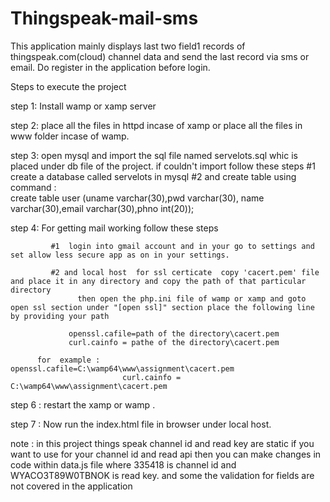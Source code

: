 # Thingspeak-mail-sms


  This application mainly displays last two field1 records  of thingspeak.com(cloud) channel data and send the last record via sms or email.
Do register in the application before login.


Steps to execute the project
  
step 1: Install wamp or xamp server 

step  2: place all the files in httpd incase of xamp 
             or place all the files in www folder incase of wamp.

step 3: open mysql and import the sql file named servelots.sql whic is placed under db file of the project. if couldn't import follow these steps
             #1 create a database  called servelots in mysql
             #2 and create table using command  :  
                 create table user (uname varchar(30),pwd varchar(30), name varchar(30),email varchar(30),phno int(20));
 

step 4: For getting mail working follow these steps
             
             #1  login into gmail account and in your go to settings and set allow less secure app as on in your settings.
             
             #2 and local host  for ssl certicate  copy 'cacert.pem' file and place it in any directory and copy the path of that particular directory
                   then open the php.ini file of wamp or xamp and goto open ssl section under "[open ssl]" section place the following line by providing your path
        
                 openssl.cafile=path of the directory\cacert.pem   
                 curl.cainfo = pathe of the directory\cacert.pem
    
          for  example :  openssl.cafile=C:\wamp64\www\assignment\cacert.pem
                             curl.cainfo = C:\wamp64\www\assignment\cacert.pem


step 6 : restart the xamp or wamp .

step 7 : Now run the index.html file in browser under local host.



note : in this project things speak channel id and read key are static if you want to use for your channel id and read api then you can make changes in code within data.js file where 335418 is channel id and  WYACO3T89W0TBNOK is read key. and some the validation for fields are not covered  in the application              
